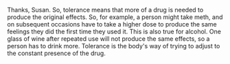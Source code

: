 Thanks, Susan. So, tolerance means that more of a drug is needed to produce the
original effects. So, for example, a person might take meth, and on subsequent
occasions have to take a higher dose to produce the same feelings they did the
first time they used it. This is also true for alcohol. One glass of wine after
repeated use will not produce the same effects, so a person has to drink more.
Tolerance is the body's way of trying to adjust to the constant presence of the
drug.
